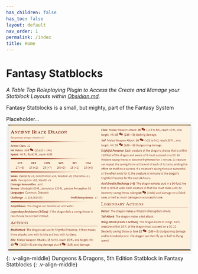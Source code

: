```yaml
---
has_children: false
has_toc: false
layout: default
nav_order: 1
permalink: /index
title: Home
---
```


# Fantasy Statblocks

*A Table Top Roleplaying Plugin to Access the Create and Manage your Statblock Layouts within [Obsidian.md](https://obsidian.md).*

Fantasy Statblocks is a small, but mighty, part of the Fantasy System


Placeholder...
![5e-ancient-black-dragon](_attachments/5e-ancient-black-dragon.png)
{: .v-align-middle}
Dungeons & Dragons, 5th Edition Statblock in Fantasy Statblocks
{: .v-align-middle}

